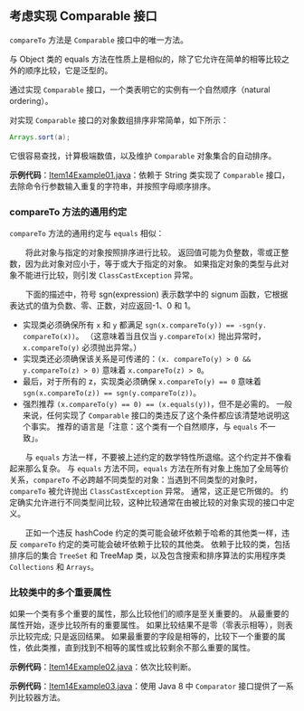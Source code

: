## 考虑实现 Comparable 接口

`compareTo` 方法是 `Comparable` 接口中的唯一方法。 

与 Object 类的 equals 方法在性质上是相似的，除了它允许在简单的相等比较之外的顺序比较，它是泛型的。 

通过实现 `Comparable` 接口，一个类表明它的实例有一个自然顺序（natural ordering）。 

对实现 `Comparable` 接口的对象数组排序非常简单，如下所示：

```java
Arrays.sort(a);
```

它很容易查找，计算极端数值，以及维护 `Comparable` 对象集合的自动排序。

**示例代码**：[Item14Example01.java](MethodsCommonToAllObjects/src/main/java/com/jueee/item14/Item14Example01.java)：依赖于 String 类实现了 `Comparable` 接口，去除命令行参数输入重复的字符串，并按照字母顺序排序。

### compareTo 方法的通用约定

`compareTo` 方法的通用约定与 `equals` 相似：

　　将此对象与指定的对象按照排序进行比较。 返回值可能为负整数，零或正整数，因为此对象对应小于，等于或大于指定的对象。 如果指定对象的类型与此对象不能进行比较，则引发 `ClassCastException` 异常。

　　下面的描述中，符号 sgn(expression) 表示数学中的 signum 函数，它根据表达式的值为负数、零、正数，对应返回-1、0 和 1。

- 实现类必须确保所有 `x` 和 `y` 都满足 `sgn(x.compareTo(y)) == -sgn(y. compareTo(x))`。 （这意味着当且仅当 `y.compareTo(x)` 抛出异常时，`x.compareTo(y)` 必须抛出异常。）
- 实现类还必须确保该关系是可传递的：`(x. compareTo(y) > 0 && y.compareTo(z) > 0)` 意味着 `x.compareTo(z) > 0`。
- 最后，对于所有的 z，实现类必须确保 `x.compareTo(y) == 0` 意味着 `sgn(x.compareTo(z)) == sgn(y.compareTo(z))`。
- 强烈推荐 `(x.compareTo(y) == 0) == (x.equals(y))`，但不是必需的。 一般来说，任何实现了 `Comparable` 接口的类违反了这个条件都应该清楚地说明这个事实。 推荐的语言是「注意：这个类有一个自然顺序，与 `equals` 不一致」。

　　与 `equals` 方法一样，不要被上述约定的数学特性所退缩。这个约定并不像看起来那么复杂。 与 `equals` 方法不同，`equals` 方法在所有对象上施加了全局等价关系，`compareTo` 不必跨越不同类型的对象：当遇到不同类型的对象时，`compareTo` 被允许抛出 `ClassCastException` 异常。 通常，这正是它所做的。 约定确实允许进行不同类型间比较，这种比较通常在由被比较的对象实现的接口中定义。

　　正如一个违反 hashCode 约定的类可能会破坏依赖于哈希的其他类一样，违反 `compareTo` 约定的类可能会破坏依赖于比较的其他类。 依赖于比较的类，包括排序后的集合 `TreeSet` 和 TreeMap 类，以及包含搜索和排序算法的实用程序类 `Collections` 和 `Arrays`。

### 比较类中的多个重要属性

如果一个类有多个重要的属性，那么比较他们的顺序是至关重要的。 从最重要的属性开始，逐步比较所有的重要属性。 如果比较结果不是零（零表示相等），则表示比较完成; 只是返回结果。 如果最重要的字段是相等的，比较下一个重要的属性，依此类推，直到找到不相等的属性或比较剩余不那么重要的属性。 

**示例代码**：[Item14Example02.java](MethodsCommonToAllObjects/src/main/java/com/jueee/item14/Item14Example02.java)：依次比较判断。

**示例代码**：[Item14Example03.java](MethodsCommonToAllObjects/src/main/java/com/jueee/item14/Item14Example03.java)：使用 Java 8 中 `Comparator` 接口提供了一系列比较器方法。